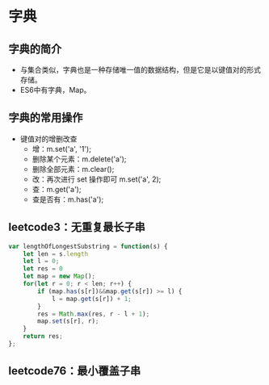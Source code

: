# 字典
## 字典的简介
- 与集合类似，字典也是一种存储唯一值的数据结构，但是它是以键值对的形式存储。
- ES6中有字典，Map。

## 字典的常用操作
- 键值对的增删改查
	- 增：m.set('a', '1');
	- 删除某个元素：m.delete('a');
	- 删除全部元素：m.clear();
	- 改：再次进行 set 操作即可 m.set('a', 2);
	- 查：m.get('a');
	- 查是否有：m.has('a');

## leetcode3：无重复最长子串
```javascript
var lengthOfLongestSubstring = function(s) {
    let len = s.length
    let l = 0;
    let res = 0
    let map = new Map();
    for(let r = 0; r < len; r++) {
        if (map.has(s[r])&&map.get(s[r]) >= l) {
            l = map.get(s[r]) + 1;
        }
        res = Math.max(res, r - l + 1);
        map.set(s[r], r);
    }
    return res;
};
``` 

## leetcode76：最小覆盖子串
```javascript

```

